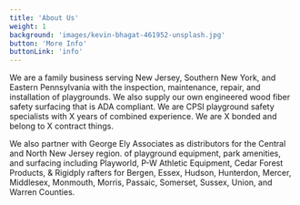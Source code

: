 ```yaml
---
title: 'About Us'
weight: 1
background: 'images/kevin-bhagat-461952-unsplash.jpg'
button: 'More Info'
buttonLink: 'info'
---
```


We are a family business serving New Jersey, Southern New York, and
Eastern Pennsylvania with the inspection, maintenance, repair, and installation
of playgrounds. We also supply our own engineered wood fiber safety surfacing
that is ADA compliant.
We are CPSI playground safety specialists with X years of combined experience.
We are X bonded and belong to X contract things.

We also partner with George Ely Associates as distributors for the Central and
North New Jersey region. of playground equipment, park
amenities, and surfacing including Playworld, P-W Athletic Equipment,
Cedar Forest Products, & Rigidply rafters for  Bergen, Essex, Hudson,
Hunterdon, Mercer, Middlesex, Monmouth, Morris, Passaic, Somerset, Sussex,
Union, and Warren Counties.

